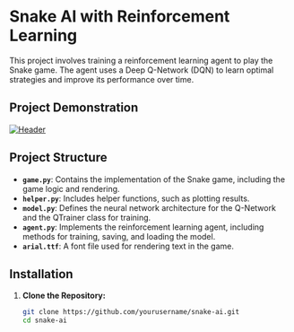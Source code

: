 # Snake AI with Reinforcement Learning

This project involves training a reinforcement learning agent to play the Snake game. The agent uses a Deep Q-Network (DQN) to learn optimal strategies and improve its performance over time.

## Project Demonstration
[![Header](https://www.creative-tim.com/blog/content/images/size/w1140/2021/08/rebranding-post--1-.jpg "Header")](https://www.creative-tim.com/)

## Project Structure

- **`game.py`**: Contains the implementation of the Snake game, including the game logic and rendering.
- **`helper.py`**: Includes helper functions, such as plotting results.
- **`model.py`**: Defines the neural network architecture for the Q-Network and the QTrainer class for training.
- **`agent.py`**: Implements the reinforcement learning agent, including methods for training, saving, and loading the model.
- **`arial.ttf`**: A font file used for rendering text in the game.

## Installation

1. **Clone the Repository:**
   ```bash
   git clone https://github.com/yourusername/snake-ai.git
   cd snake-ai
